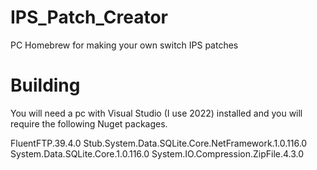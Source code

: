 # IPS_Patch_Creator
PC Homebrew for making your own switch IPS patches

# Building
You will need a pc with Visual Studio (I use 2022) installed and you will require the following Nuget packages.

FluentFTP.39.4.0
Stub.System.Data.SQLite.Core.NetFramework.1.0.116.0
System.Data.SQLite.Core.1.0.116.0
System.IO.Compression.ZipFile.4.3.0
